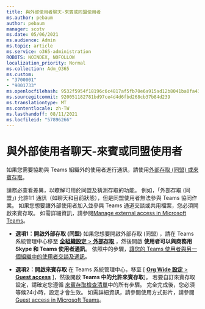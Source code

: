 ```yaml
---
title: 與外部使用者聊天-來賓或同盟使用者
ms.author: pebaum
author: pebaum
manager: scotv
ms.date: 05/06/2021
ms.audience: Admin
ms.topic: article
ms.service: o365-administration
ROBOTS: NOINDEX, NOFOLLOW
localization_priority: Normal
ms.collection: Adm_O365
ms.custom:
- "3700001"
- "9001733"
ms.openlocfilehash: 9532f5954f18196c6c4817af5fb70e6a915ad12b8041ba0fa4306eb4b35f78e0
ms.sourcegitcommit: 920051182781bd97ce4d4d6fbd268cb37b84d239
ms.translationtype: MT
ms.contentlocale: zh-TW
ms.lasthandoff: 08/11/2021
ms.locfileid: "57896266"
---
```

# <a name="chat-with-external-users---guests-or-federated-users"></a>與外部使用者聊天-來賓或同盟使用者

如果您需要協助與 Teams 組織外的使用者進行通訊，請使用[外部存取 (同盟) 或來賓存取](https://docs.microsoft.com/microsoftteams/manage-external-access#external-access-vs-guest-access)。

請務必查看差異，以瞭解可用於同盟及猜測存取的功能。 例如，「外部存取 (同盟」) 允許1:1 通訊（如聊天和目前狀態），但是同盟使用者無法參與 Teams 協同作業。 如果您想要讓外部使用者加入並參與 Teams 通道交談或共用檔案，您必須開啟來賓存取。 如需詳細資訊，請參閱[Manage external access in Microsoft Teams](https://docs.microsoft.com/microsoftteams/manage-external-access#external-access-vs-guest-access)。

- **選項1：開啟外部存取 (同盟)** 如果您想要開啟外部存取 (同盟) ，請在 Teams 系統管理中心移至 [**全組織設定**  >  **外部存取**](https://admin.teams.microsoft.com/company-wide-settings/external-communications) ，然後開啟 **使用者可以與商務用 Skype 和 Teams 使用者通訊**。 依照中的步驟，[讓您的 Teams 使用者與另一個組織中的使用者交談及通訊](https://docs.microsoft.com/microsoftteams/manage-external-access#let-your-teams-users-chat-and-communicate-with-users-in-another-organization)。

- **選項2：開啟來賓存取** 在 Teams 系統管理中心，移至 [ [ **Org Wide 設定**  >  **Guest access**](https://admin.teams.microsoft.com/company-wide-settings/guest-configuration) ]，然後開啟 **Teams 中的允許來賓存取**]。 若要自訂來賓存取設定，請確定您遵循 [來賓存取檢查清單](https://docs.microsoft.com/microsoftteams/guest-access-checklist)中的所有步驟。 完全完成後，您必須等候24小時，設定才會生效。 如需詳細資訊，請參閱使用方式影片，請參閱[Guest access in Microsoft Teams](https://docs.microsoft.com/microsoftteams/guest-access)。